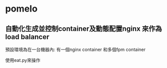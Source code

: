 # pomelo
## 自動化生成並控制container及動態配置nginx 來作為load balancer

預設環境為在一台機器內:
有一個nginx container
和多個fpm container

使用eat.py來操作
